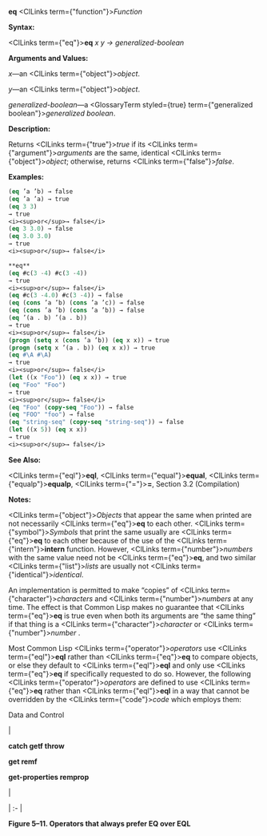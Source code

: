 **eq** <ClLinks  term={"function"}><i>Function</i></ClLinks> 



**Syntax:** 



<ClLinks  term={"eq"}><b>eq</b></ClLinks> *x y → generalized-boolean* 



**Arguments and Values:** 



*x*—an <ClLinks  term={"object"}><i>object</i></ClLinks>. 



*y*—an <ClLinks  term={"object"}><i>object</i></ClLinks>. 



*generalized-boolean*—a <GlossaryTerm styled={true} term={"generalized boolean"}><i>generalized boolean</i></GlossaryTerm>. 



**Description:** 



Returns <ClLinks  term={"true"}><i>true</i></ClLinks> if its <ClLinks  term={"argument"}><i>arguments</i></ClLinks> are the same, identical <ClLinks  term={"object"}><i>object</i></ClLinks>; otherwise, returns <ClLinks  term={"false"}><i>false</i></ClLinks>. 

**Examples:**
```lisp
(eq ’a ’b) → false 
(eq ’a ’a) → true 
(eq 3 3) 
→ true 
<i><sup>or</sup>→ false</i> 
(eq 3 3.0) → false 
(eq 3.0 3.0) 
→ true 
<i><sup>or</sup>→ false</i> 

**eq** 
(eq #c(3 -4) #c(3 -4)) 
→ true 
<i><sup>or</sup>→ false</i> 
(eq #c(3 -4.0) #c(3 -4)) → false 
(eq (cons ’a ’b) (cons ’a ’c)) → false 
(eq (cons ’a ’b) (cons ’a ’b)) → false 
(eq ’(a . b) ’(a . b)) 
→ true 
<i><sup>or</sup>→ false</i> 
(progn (setq x (cons ’a ’b)) (eq x x)) → true 
(progn (setq x ’(a . b)) (eq x x)) → true 
(eq #\A #\A) 
→ true 
<i><sup>or</sup>→ false</i> 
(let ((x "Foo")) (eq x x)) → true 
(eq "Foo" "Foo") 
→ true 
<i><sup>or</sup>→ false</i> 
(eq "Foo" (copy-seq "Foo")) → false 
(eq "FOO" "foo") → false 
(eq "string-seq" (copy-seq "string-seq")) → false 
(let ((x 5)) (eq x x)) 
→ true 
<i><sup>or</sup>→ false</i> 
```
**See Also:** 



<ClLinks  term={"eql"}><b>eql</b></ClLinks>, <ClLinks  term={"equal"}><b>equal</b></ClLinks>, <ClLinks  term={"equalp"}><b>equalp</b></ClLinks>, <ClLinks  term={"="}><b>=</b></ClLinks>, Section 3.2 (Compilation) 



**Notes:** 



<ClLinks  term={"object"}><i>Objects</i></ClLinks> that appear the same when printed are not necessarily <ClLinks  term={"eq"}><b>eq</b></ClLinks> to each other. <ClLinks  term={"symbol"}><i>Symbols</i></ClLinks> that print the same usually are <ClLinks  term={"eq"}><b>eq</b></ClLinks> to each other because of the use of the <ClLinks  term={"intern"}><b>intern</b></ClLinks> function. However, <ClLinks  term={"number"}><i>numbers</i></ClLinks> with the same value need not be <ClLinks  term={"eq"}><b>eq</b></ClLinks>, and two similar <ClLinks  term={"list"}><i>lists</i></ClLinks> are usually not <ClLinks  term={"identical"}><i>identical</i></ClLinks>. 



An implementation is permitted to make “copies” of <ClLinks  term={"character"}><i>characters</i></ClLinks> and <ClLinks  term={"number"}><i>numbers</i></ClLinks> at any time. The effect is that Common Lisp makes no guarantee that <ClLinks  term={"eq"}><b>eq</b></ClLinks> is true even when both its arguments are “the same thing” if that thing is a <ClLinks  term={"character"}><i>character</i></ClLinks> or <ClLinks  term={"number"}><i>number</i></ClLinks> . 



Most Common Lisp <ClLinks  term={"operator"}><i>operators</i></ClLinks> use <ClLinks  term={"eql"}><b>eql</b></ClLinks> rather than <ClLinks  term={"eq"}><b>eq</b></ClLinks> to compare objects, or else they default to <ClLinks  term={"eql"}><b>eql</b></ClLinks> and only use <ClLinks  term={"eq"}><b>eq</b></ClLinks> if specifically requested to do so. However, the following <ClLinks  term={"operator"}><i>operators</i></ClLinks> are defined to use <ClLinks  term={"eq"}><b>eq</b></ClLinks> rather than <ClLinks  term={"eql"}><b>eql</b></ClLinks> in a way that cannot be overridden by the <ClLinks  term={"code"}><i>code</i></ClLinks> which employs them: 



Data and Control 











|<p>**catch getf throw** </p><p>**get remf** </p><p>**get-properties remprop**</p>|

| :- |





**Figure 5–11. Operators that always prefer EQ over EQL** 



